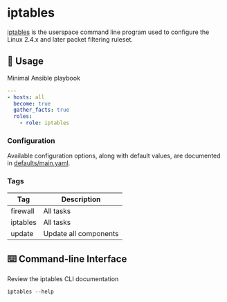 # iptables

[iptables](https://www.netfilter.org/projects/iptables/index.html) is the userspace command line program used to configure the Linux 2.4.x and later packet filtering ruleset.

## 🚀 Usage

Minimal Ansible playbook

```yaml
---
- hosts: all
  become: true
  gather_facts: true
  roles:
    - role: iptables
```

### Configuration

Available configuration options, along with default values, are documented in [defaults/main.yaml](defaults/main.yaml).

### Tags

| Tag | Description |
| --- | ----------- |
| firewall | All tasks |
| iptables | All tasks |
| update | Update all components |

## ⌨️ Command-line Interface

Review the iptables CLI documentation

```shell
iptables --help
```
